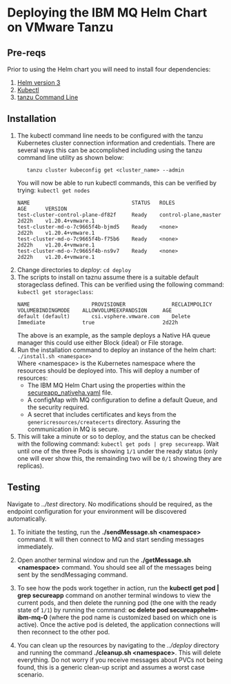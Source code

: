 # Deploying the IBM MQ Helm Chart on VMware Tanzu

## Pre-reqs
Prior to using the Helm chart you will need to install four dependencies:
1. [Helm version 3](https://helm.sh/docs/intro/install/)
2. [Kubectl](https://kubernetes.io/docs/tasks/tools/)
3. [tanzu Command Line](https://docs.vmware.com/en/VMware-Tanzu-Kubernetes-Grid/1.5/vmware-tanzu-kubernetes-grid-15/GUID-install-cli.html)


## Installation
1. The kubectl command line needs to be configured with the tanzu Kubernetes cluster connection information and credentials. There are several ways this can be accomplished including using the tanzu command line utility as shown below:
     ```
        tanzu cluster kubeconfig get <cluster_name> --admin
     ```
     You will now be able to run kubectl commands, this can be verified by trying: `kubectl get nodes`
     ```
     NAME                                 STATUS   ROLES                    AGE      VERSION
     test-cluster-control-plane-df82f     Ready    control-plane,master     2d22h    v1.20.4+vmware.1
     test-cluster-md-o-7c9665f4b-bjmd5    Ready    <none>                   2d22h    v1.20.4+vmware.1
     test-cluster-md-o-7c9665f4b-f75b6    Ready    <none>                   2d22h    v1.20.4+vmware.1
     test-cluster-md-o-7c9665f4b-ns9v7    Ready    <none>                   2d22h    v1.20.4+vmware.1
     ```
1. Change directories to *deploy*: `cd deploy`      
1. The scripts to install on taznu assume there is a suitable default storageclass defined. This can be verified using the following command: `kubectl get storageclass`:
   ```
   NAME                    PROVISIONER               RECLAIMPOLICY    VOLUMEBINDINGMODE    ALLOWVOLUMEEXPANDSION     AGE
   default (default)       csi.vsphere.vmware.com    Delete           Immediate            true                      2d22h
   ```
   The above is an example, as the sample deploys a Native HA queue manager this could use either Block (ideal) or File storage.
1. Run the installation command to deploy an instance of the helm chart: `./install.sh <namespace>`            
    Where \<namespace\> is the Kubernetes namespace where the resources should be deployed into. This will deploy a number of resources:
    * The IBM MQ Helm Chart using the properties within the [secureapp_nativeha.yaml](deploy/secureapp_nativeha.yaml) file.
    * A configMap with MQ configuration to define a default Queue, and the security required.
    * A secret that includes certificates and keys from the `genericresources/createcerts` directory. Assuring the communication in MQ is secure.
1. This will take a minute or so to deploy, and the status can be checked with the following command: `kubectl get pods | grep secureapp`. Wait until one of the three Pods is showing `1/1` under the ready status (only one will ever show this, the remainding two will be `0/1` showing they are replicas).

## Testing
Navigate to *../test* directory. No modifications should be required, as the endpoint configuration for your environment will be discovered automatically.

1. To initiate the testing, run the **./sendMessage.sh \<namespace\>** command. It will then connect to MQ and start sending messages immediately.

1. Open another terminal window and run the **./getMessage.sh \<namespace\>** command. You should see all of the messages being sent by the sendMessaging command.

1. To see how the pods work together in action, run the **kubectl get pod | grep secureapp** command on another terminal windows to view the current pods, and then delete the running pod (the one with the ready state of `1/1`) by running the command: **oc delete pod secureapphelm-ibm-mq-0** (where the pod name is customized based on which one is active). Once the active pod is deleted, the application connections will then reconnect to the other pod.

1. You can clean up the resources by navigating to the *../deploy* directory and running the command **./cleanup.sh \<namespace\>**. This will delete everything. Do not worry if you receive messages about PVCs not being found, this is a generic clean-up script and assumes a worst case scenario.
